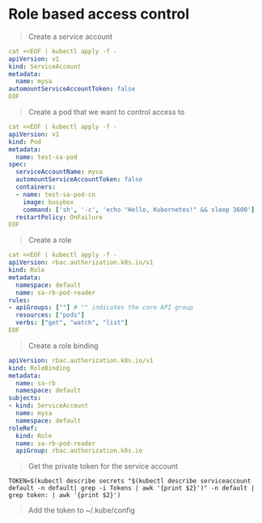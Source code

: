 # Role based access control
> Create a service account
```yaml
cat <<EOF | kubectl apply -f -
apiVersion: v1
kind: ServiceAccount
metadata:
  name: mysa
automountServiceAccountToken: false
EOF
```
> Create a pod that we want to control access to
```yaml
cat <<EOF | kubectl apply -f -
apiVersion: v1
kind: Pod
metadata:
  name: test-sa-pod
spec:
  serviceAccountName: mysa
  automountServiceAccountToken: false
  containers:
  - name: test-sa-pod-cn
    image: busybox
    command: ['sh', '-c', 'echo "Hello, Kubernetes!" && sleep 3600']
  restartPolicy: OnFailure
EOF
```

> Create a role
```yaml
cat <<EOF | kubectl apply -f -
apiVersion: rbac.authorization.k8s.io/v1
kind: Role
metadata:
  namespace: default
  name: sa-rb-pod-reader
rules:
- apiGroups: [""] # "" indicates the core API group
  resources: ["pods"]
  verbs: ["get", "watch", "list"]
EOF
```

> Create a role binding
```yaml
apiVersion: rbac.authorization.k8s.io/v1
kind: RoleBinding
metadata:
  name: sa-rb
  namespace: default
subjects:
- kind: ServiceAccount
  name: mysa
  namespace: default
roleRef:
  kind: Role
  name: sa-rb-pod-reader
  apiGroup: rbac.authorization.k8s.io
```

> Get the private token for the service account 
```
TOKEN=$(kubectl describe secrets "$(kubectl describe serviceaccount default -n default| grep -i Tokens | awk '{print $2}')" -n default | grep token: | awk '{print $2}')
```

> Add the token to ~/.kube/config